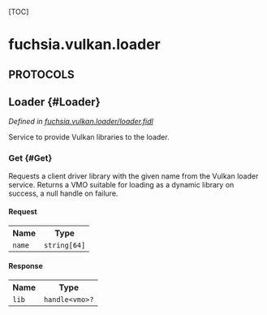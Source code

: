 [TOC]

# fuchsia.vulkan.loader


## **PROTOCOLS**

## Loader {#Loader}
*Defined in [fuchsia.vulkan.loader/loader.fidl](https://fuchsia.googlesource.com/fuchsia/+/master/sdk/fidl/fuchsia.vulkan.loader/loader.fidl#9)*

<p>Service to provide Vulkan libraries to the loader.</p>

### Get {#Get}

<p>Requests a client driver library with the given name from the Vulkan loader
service. Returns a VMO suitable for loading as a dynamic library on
success, a null handle on failure.</p>

#### Request
<table>
    <tr><th>Name</th><th>Type</th></tr>
    <tr>
            <td><code>name</code></td>
            <td>
                <code>string[64]</code>
            </td>
        </tr></table>


#### Response
<table>
    <tr><th>Name</th><th>Type</th></tr>
    <tr>
            <td><code>lib</code></td>
            <td>
                <code>handle&lt;vmo&gt;?</code>
            </td>
        </tr></table>















